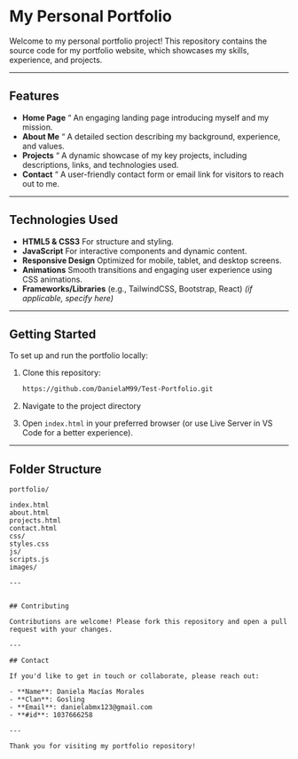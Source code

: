 # My Personal Portfolio

Welcome to my personal portfolio project! This repository contains the source code for my portfolio website, which showcases my skills, experience, and projects.

---

## Features

- **Home Page** “ An engaging landing page introducing myself and my mission.
- **About Me** “ A detailed section describing my background, experience, and values.
- **Projects** “ A dynamic showcase of my key projects, including descriptions, links, and technologies used.
- **Contact** “ A user-friendly contact form or email link for visitors to reach out to me.

---

## Technologies Used

- **HTML5 & CSS3** For structure and styling.
- **JavaScript**  For interactive components and dynamic content.
- **Responsive Design**  Optimized for mobile, tablet, and desktop screens.
- **Animations**  Smooth transitions and engaging user experience using CSS animations.
- **Frameworks/Libraries** (e.g., TailwindCSS, Bootstrap, React) *(if applicable, specify here)*

---

## Getting Started

To set up and run the portfolio locally:

1. Clone this repository:
   ```bash
   https://github.com/DanielaM99/Test-Portfolio.git
   ```
2. Navigate to the project directory
   
3. Open `index.html` in your preferred browser (or use Live Server in VS Code for a better experience).

---

## Folder Structure

```
portfolio/

index.html
about.html
projects.html
contact.html
css/
styles.css
js/
scripts.js
images/

---


## Contributing

Contributions are welcome! Please fork this repository and open a pull request with your changes.

---

## Contact

If you'd like to get in touch or collaborate, please reach out:

- **Name**: Daniela Macías Morales
- **Clan**: Gosling
- **Email**: danielabmx123@gmail.com
- **#id**: 1037666258

---

Thank you for visiting my portfolio repository!
